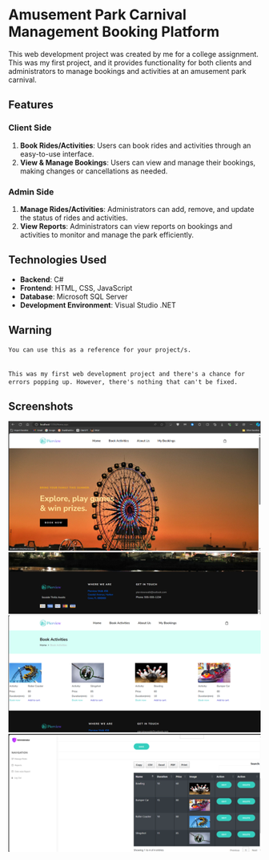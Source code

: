 # Amusement Park Carnival Management Booking Platform

This web development project was created by me for a college assignment. This was my first project, and it provides functionality for both clients and administrators to manage bookings and activities at an amusement park carnival.

## Features

### Client Side
1. **Book Rides/Activities**: Users can book rides and activities through an easy-to-use interface.
2. **View & Manage Bookings**: Users can view and manage their bookings, making changes or cancellations as needed.

### Admin Side
1. **Manage Rides/Activities**: Administrators can add, remove, and update the status of rides and activities.
2. **View Reports**: Administrators can view reports on bookings and activities to monitor and manage the park efficiently.

## Technologies Used

- **Backend**: C#
- **Frontend**: HTML, CSS, JavaScript
- **Database**: Microsoft SQL Server
- **Development Environment**: Visual Studio .NET

## Warning
    You can use this as a reference for your project/s.


    This was my first web development project and there's a chance for errors popping up. However, there's nothing that can't be fixed. 

## Screenshots

![Home](Screenshots/h.png)
![foot](Screenshots/f.png)
![book](Screenshots/b.png)
![admin](Screenshots/admin.png)

